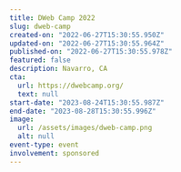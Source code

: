 ```yaml
---
title: DWeb Camp 2022
slug: dweb-camp
created-on: "2022-06-27T15:30:55.950Z"
updated-on: "2022-06-27T15:30:55.964Z"
published-on: "2022-06-27T15:30:55.978Z"
featured: false
description: Navarro, CA
cta:
  url: https://dwebcamp.org/
  text: null
start-date: "2023-08-24T15:30:55.987Z"
end-date: "2023-08-28T15:30:55.996Z"
image:
  url: /assets/images/dweb-camp.png
  alt: null
event-type: event
involvement: sponsored
---
```

